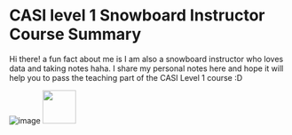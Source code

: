 # CASI level 1 Snowboard Instructor Course Summary
Hi there! a fun fact about me is I am also a snowboard instructor who loves data and taking notes haha. I share my personal notes here and hope it will help you to pass the teaching part of the CASI Level 1 course :D

![image](https://github.com/wluo0802/CASI-level-1-Snowboard-Instructor-Course-Summary/assets/100984513/2c3007d8-fb65-4682-8573-8edd65b62e20)
<img src="http://url/image.png" height="60" width="60" >

